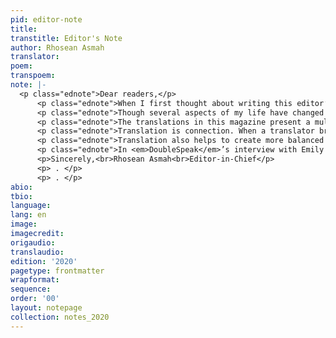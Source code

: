 ```yaml
---
pid: editor-note
title:
transtitle: Editor's Note
author: Rhosean Asmah
translator:
poem:
transpoem:
note: |-
  <p class="ednote">Dear readers,</p>
      <p class="ednote">When I first thought about writing this editor’s note, I imagined I’d be doing so in my dorm or in an on-campus library. Instead, as I write now, I’m at home in Texas, social distancing and waiting for the world to return to one that seems more familiar.</p>
      <p class="ednote">Though several aspects of my life have changed in the past few months, <em>DoubleSpeak</em> is something that has remained constant. When the United States began to respond to COVID-19 and the resulting uncertainty began to surround events and plans, I wasn’t sure that this issue of <em>DoubleSpeak</em> would go to print. A key part of <em>DoubleSpeak</em>’s process has always been our weekly meetings, where members come together to discuss and refine the magazine. I didn’t know how we would go forward without that critical in-person engagement. Nevertheless, <em>DoubleSpeak</em> staff kept working toward the creation of this magazine. From all across the United States — New Jersey, Florida, California, Pennsylvania, Wisconsin, New York, Georgia, and New Hampshire — members continued our discussions and took time out of their days to complete the many tasks, small and large, that made this issue of <em>DoubleSpeak</em> possible.</p>
      <p class="ednote">The translations in this magazine present a multitude of poets and places, telling stories that relate to all aspects of human experience. These translations explore love, death, life, loneliness, change, dreams, hope, hopelessness, and even poetry. Every translation in this issue has challenged how I approach and view these subjects, ultimately enriching my understanding of the world and helping me to become a more compassionate person. In “The Holy Land,” Italian poet Alda Merini shows me how endlessly tormenting it is, physically and mentally, to be in a psychiatric hospital, and in “Bitter Song,” Puerto Rican poet Julia de Burgos shares her struggles with existentialism, but also tells me where she finds hope. Translation constantly encourages me to learn from and examine the countless experiences that exist within the world, and I believe the translations in this issue will do the same for you. I’m deeply grateful to and in awe of the poets who were observant, vulnerable, and expressive enough to put their thoughts on paper and to the translators who, displaying the same qualities, diligently brought those poets’ words into another language.</p>
      <p class="ednote">Translation is connection. When a translator brings a text into a particular language, they establish a link between the person translated and readers of the translation. More specifically, the translator connects readers to that person’s feelings and experiences. The translator connects readers to places to which they have not been and to which they may never go, to people they have not met and whom they may never meet. The value of these ties cannot be understated. Not only does translation give people the opportunity to see what they share with others — the similarities of thought or belief that exist between those miles apart — but it also shows that what seems distant may actually be quite close.</p>
      <p class="ednote">Translation also helps to create more balanced world, but only if we, as translators, use it to that end. As a woman of color, I am acutely aware that society most often prioritizes the narratives of men, the White, and the wealthy. Translation can be used to offset this, though. With translation, we have the ability to expand the reach of stories that have rarely been told. It’s something we at <em>DoubleSpeak</em> constantly work toward: we strive to publish poems and translations that truly represent all kinds of people and experiences. There is no better way to fulfill translation’s ability to connect and teach than to translate and publish women, people of color, and speakers of minority languages in greater numbers alongside those who have traditionally been treated with more importance. Working in this way, we strike a balance and even start a dialogue. And, of course, we also continue to reveal the ties that exist between translated authors and readers, pushing readers toward a more complex and compassionate understanding of the world and the people in it.</p>
      <p class="ednote">In <em>DoubleSpeak</em>’s interview with Emily Yoon, Yoon refers to translation as the ultimate “un-lonely enterprise.” This description resonates so much with me. The translations in this magazine have shown me that I’m not alone in my feelings of sadness and hope, of frustration and wonder. In this way, translation has connected me to people all over the world and even across time, which I find immensely comforting. Moreover, simply engaging with translations and working to make them available to readers has deepened my connection to <em>DoubleSpeak</em> staff and the many translators who contributed to this issue. In the midst of a pandemic, when everyone feels a little more distant, translation has reminded me that I belong to a wonderful and diverse community. Through these poems and translations, I hope that you, reader, feel like a part of this community too.</p>
      <p>Sincerely,<br>Rhosean Asmah<br>Editor-in-Chief</p>
      <p> . </p>
      <p> . </p>
abio:
tbio:
language:
lang: en
image:
imagecredit:
origaudio:
translaudio:
edition: '2020'
pagetype: frontmatter
wrapformat:
sequence:
order: '00'
layout: notepage
collection: notes_2020
---
```

